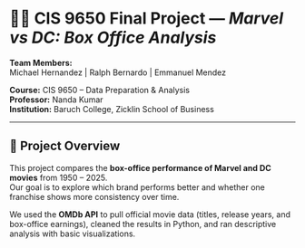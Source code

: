 # 🦸‍♂️ CIS 9650 Final Project — *Marvel vs DC: Box Office Analysis*

**Team Members:**  
Michael Hernandez | Ralph Bernardo | Emmanuel Mendez  

**Course:** CIS 9650 – Data Preparation & Analysis  
**Professor:** Nanda Kumar  
**Institution:** Baruch College, Zicklin School of Business  

---

## 🎯 Project Overview
This project compares the **box-office performance of Marvel and DC movies** from 1950 – 2025.  
Our goal is to explore which brand performs better and whether one franchise shows more consistency over time.

We used the **OMDb API** to pull official movie data (titles, release years, and box-office earnings), cleaned the results in Python, and ran descriptive analysis with basic visualizations.
